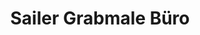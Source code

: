---
title: "Sailer Grabmale Büro"
url: /rottenburg-am-neckar/sailer-grabmale-buero/
shop: Warenhaus
---